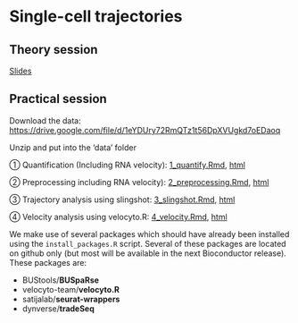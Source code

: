 Single-cell trajectories
================

## Theory session

[Slides](https://docs.google.com/presentation/d/1t_0yD7DxsMTK3fJPngNm9RN2CTgNJeeoBnxkd7c1mMc)

## Practical session

Download the data:
<https://drive.google.com/file/d/1eYDUry72RmQTz1t56DpXVUgkd7oEDaoq>

Unzip and put into the ‘data’ folder

① Quantification (Including RNA velocity):
[1_quantify.Rmd](session-trajectories/1_quantify.Rmd), [html](session-trajectories/1_quantify.md) 

② Preprocessing including RNA velocity):
[2_preprocessing.Rmd](session-trajectories/2_preprocessing.Rmd), [html](session-trajectories/2_preprocessing.md)

③ Trajectory analysis using slingshot: [3_slingshot.Rmd](session-trajectories/3_slingshot.Rmd), [html](session-trajectories/3_slingshot.md)

④ Velocity analysis using velocyto.R: [4_velocity.Rmd](session-trajectories/4_velocity.Rmd), [html](session-trajectories/4_velocity.md)

We make use of several packages which should have already been installed
using the `install_packages.R` script. Several of these packages are
located on github only (but most will be available in the next
Bioconductor release). These packages are:

  - BUStools/**BUSpaRse**
  - velocyto-team/**velocyto.R**
  - satijalab/**seurat-wrappers**
  - dynverse/**tradeSeq**
